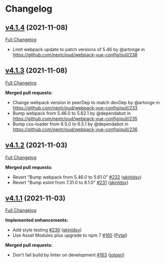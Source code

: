 # Changelog

## [v4.1.4](https://github.com/nextcloud/webpack-vue-config/tree/v4.1.4) (2021-11-08)

[Full Changelog](https://github.com/nextcloud/webpack-vue-config/compare/v4.1.3...v4.1.4)

* Limit webpack update to patch versions of 5.46 by @artonge in https://github.com/nextcloud/webpack-vue-config/pull/238

## [v4.1.3](https://github.com/nextcloud/webpack-vue-config/tree/v4.1.3) (2021-11-08)

[Full Changelog](https://github.com/nextcloud/webpack-vue-config/compare/v4.1.2...v4.1.3)

**Merged pull requests:**

* Change webpack version in peerDep to match devDep by @artonge in https://github.com/nextcloud/webpack-vue-config/pull/233
* Bump webpack from 5.46.0 to 5.62.1 by @dependabot in https://github.com/nextcloud/webpack-vue-config/pull/235
* Bump css-loader from 6.5.0 to 6.5.1 by @dependabot in https://github.com/nextcloud/webpack-vue-config/pull/236

## [v4.1.2](https://github.com/nextcloud/webpack-vue-config/tree/v4.1.2) (2021-11-03)

[Full Changelog](https://github.com/nextcloud/webpack-vue-config/compare/v4.1.1...v4.1.2)

**Merged pull requests:**

- Revert "Bump webpack from 5.46.0 to 5.61.0" [\#232](https://github.com/nextcloud/webpack-vue-config/pull/232) ([skjnldsv](https://github.com/skjnldsv))
- Revert "Bump eslint from 7.31.0 to 8.1.0" [\#231](https://github.com/nextcloud/webpack-vue-config/pull/231) ([skjnldsv](https://github.com/skjnldsv))

## [v4.1.1](https://github.com/nextcloud/webpack-vue-config/tree/v4.1.1) (2021-11-03)

[Full Changelog](https://github.com/nextcloud/webpack-vue-config/compare/v4.1.0...v4.1.1)

**Implemented enhancements:**

- Add style testing [\#230](https://github.com/nextcloud/webpack-vue-config/pull/230) ([skjnldsv](https://github.com/skjnldsv))
- Use Asset Modules plus upgrade to npm 7 [\#165](https://github.com/nextcloud/webpack-vue-config/pull/165) ([Pytal](https://github.com/Pytal))

**Merged pull requests:**

- Don't fail build by linter on development [\#163](https://github.com/nextcloud/webpack-vue-config/pull/163) ([jotoeri](https://github.com/jotoeri))

